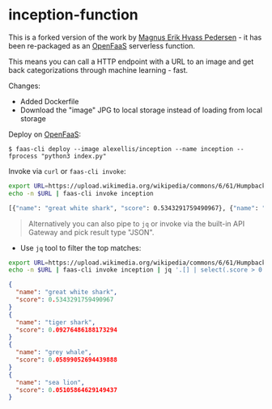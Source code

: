 # inception-function

This is a forked version of the work by [Magnus Erik Hvass Pedersen](https://github.com/Hvass-Labs/TensorFlow-Tutorials) - it has been re-packaged as an [OpenFaaS](https://www.openfaas.com) serverless function.

This means you can call a HTTP endpoint with a URL to an image and get back categorizations through machine learning - fast.

Changes:

* Added Dockerfile
* Download the "image" JPG to local storage instead of loading from local storage

Deploy on [OpenFaaS](https://www.openfaas.com):

```
$ faas-cli deploy --image alexellis/inception --name inception --fprocess "python3 index.py"
```

Invoke via `curl` or `faas-cli invoke`:

```sh
export URL=https://upload.wikimedia.org/wikipedia/commons/6/61/Humpback_Whale_underwater_shot.jpg
echo -n $URL | faas-cli invoke inception

[{"name": "great white shark", "score": 0.5343291759490967}, {"name": "tiger shark", "score": 0.09276486188173294}, {"name": "grey whale", "score": 0.05899052694439888}, {"name": "sea lion", "score": 0.05105864629149437}, {"name": "hammerhead", "score": 0.019910583272576332}, {"name": "sturgeon", "score": 0.013177040033042431}, {"name": "stingray", "score": 0.00763126602396369}, {"name": "electric ray", "score": 0.006749240681529045}, {"name": "killer whale", "score": 0.005086909048259258}, {"name": "ice bear", "score": 0.003828041721135378}]
```

> Alternatively you can also pipe to `jq` or invoke via the built-in API Gateway and pick result type "JSON".

* Use `jq` tool to filter the top matches:

```sh
export URL=https://upload.wikimedia.org/wikipedia/commons/6/61/Humpback_Whale_underwater_shot.jpg
echo -n $URL | faas-cli invoke inception | jq '.[] | select(.score > 0.05)'
```

```json
{
  "name": "great white shark",
  "score": 0.5343291759490967
}
{
  "name": "tiger shark",
  "score": 0.09276486188173294
}
{
  "name": "grey whale",
  "score": 0.05899052694439888
}
{
  "name": "sea lion",
  "score": 0.05105864629149437
}
```
